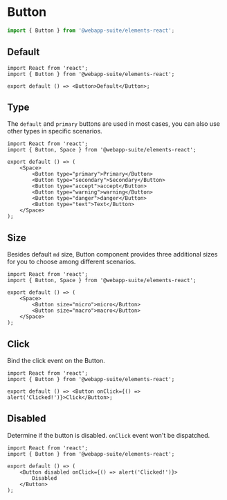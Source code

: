 # Button

```js
import { Button } from '@webapp-suite/elements-react';
```

## Default

```tsx
import React from 'react';
import { Button } from '@webapp-suite/elements-react';

export default () => <Button>Default</Button>;
```

## Type

The `default` and `primary` buttons are used in most cases, you can also use other types in specific scenarios.

```tsx
import React from 'react';
import { Button, Space } from '@webapp-suite/elements-react';

export default () => (
    <Space>
        <Button type="primary">Primary</Button>
        <Button type="secondary">Secondary</Button>
        <Button type="accept">accept</Button>
        <Button type="warning">warning</Button>
        <Button type="danger">danger</Button>
        <Button type="text">Text</Button>
    </Space>
);
```

## Size

Besides default `md` size, Button component provides three additional sizes for you to choose among different scenarios.

```tsx
import React from 'react';
import { Button, Space } from '@webapp-suite/elements-react';

export default () => (
    <Space>
        <Button size="micro">micro</Button>
        <Button size="macro">macro</Button>
    </Space>
);
```

## Click

Bind the click event on the Button.

```tsx
import React from 'react';
import { Button } from '@webapp-suite/elements-react';

export default () => <Button onClick={() => alert('Clicked!')}>Click</Button>;
```

## Disabled

Determine if the button is disabled. `onClick` event won't be dispatched.

```tsx
import React from 'react';
import { Button } from '@webapp-suite/elements-react';

export default () => (
    <Button disabled onClick={() => alert('Clicked!')}>
        Disabled
    </Button>
);
```

<API></API>
